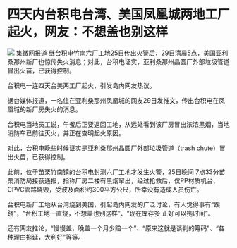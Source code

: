 # 四天内台积电台湾、美国凤凰城两地工厂起火，网友：不想盖也别这样

![](https://inews.gtimg.com/newsapp_bt/0/15786689125/1000)
集微网报道
继台积电竹南六厂工地25日传出火警后，29日清晨5点，美国亚利桑那州新厂也惊传失火消息；对此，台积电证实，亚利桑那州晶圆厂外部垃圾管道冒出火苗，已获得控制。

台积电一连四天台美两工厂起火，引发岛内网友热议。

据台媒体报道，一名住在亚利桑那州凤凰城的网友29日发推文，传出台积电在凤凰城的新厂房失火的消息。

台积电当地员工说，午餐后正要返回工地，从远处看到该厂房冒出浓浓黑烟，当地消防车已前往灭火，并正在查明起火原因。

对此，台积电晚些时候证实是亚利桑那州晶圆厂外部垃圾管道（trash chute）冒出火苗，已获得控制。

此前，位于苗栗竹南镇的台积电封测六厂工地才发生火警，25日晚间
7点33分苗栗消防局接获通报，指称厂房二楼有黑烟窜出，经过抢救后，仅PP材质机台、CPVC管路烧毁，受波及面积约300平方公尺，所幸没有造成人员伤亡。

台积电新厂工地从台湾烧到美国，引起岛内网友的广泛讨论，有人觉得事有“蹊跷”，“台积工地一直烧，不想盖也别这样”、“现在库存多 正好可以拖时间”。

还有网友推论，“慢慢盖，晚盖一个月少赔一个”、“原来这就是谈判的筹码”、“各种理由拖延，大利好”等等。

